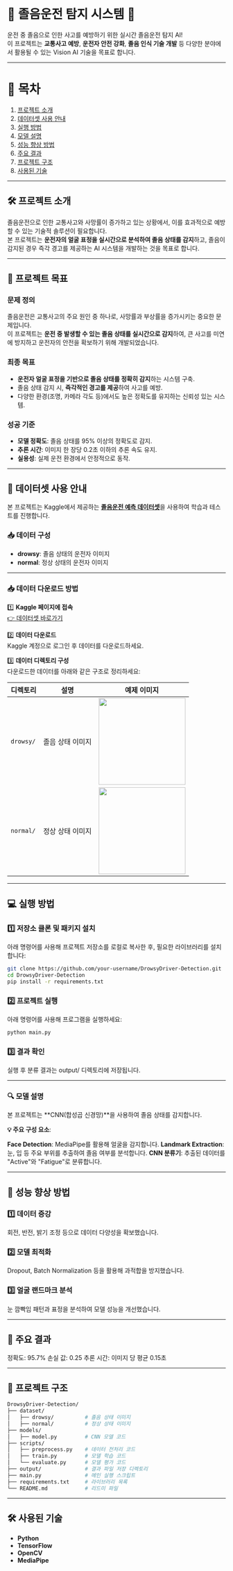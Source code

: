 # 🚗 졸음운전 탐지 시스템 🌙

운전 중 졸음으로 인한 사고를 예방하기 위한 실시간 졸음운전 탐지 AI!  
이 프로젝트는 **교통사고 예방**, **운전자 안전 강화**, **졸음 인식 기술 개발** 등 다양한 분야에서 활용될 수 있는 Vision AI 기술을 목표로 합니다.

---

# 📑 목차
1. [프로젝트 소개](#-졸음운전-탐지-시스템-)
2. [데이터셋 사용 안내](#-데이터셋-사용-안내)
3. [실행 방법](#-실행-방법)
4. [모델 설명](#-모델-설명)
5. [성능 향상 방법](#-성능-향상-방법)
6. [주요 결과](#-주요-결과)
7. [프로젝트 구조](#-프로젝트-구조)
8. [사용된 기술](#-사용된-기술)

---

## 🛠️ 프로젝트 소개

졸음운전으로 인한 교통사고와 사망률이 증가하고 있는 상황에서, 이를 효과적으로 예방할 수 있는 기술적 솔루션이 필요합니다.  
본 프로젝트는 **운전자의 얼굴 표정을 실시간으로 분석하여 졸음 상태를 감지**하고, 졸음이 감지된 경우 즉각 경고를 제공하는 AI 시스템을 개발하는 것을 목표로 합니다.

---


## 🎯 프로젝트 목표

### 문제 정의
졸음운전은 교통사고의 주요 원인 중 하나로, 사망률과 부상률을 증가시키는 중요한 문제입니다.  
이 프로젝트는 **운전 중 발생할 수 있는 졸음 상태를 실시간으로 감지**하여, 큰 사고를 미연에 방지하고 운전자의 안전을 확보하기 위해 개발되었습니다.

### 최종 목표
- **운전자 얼굴 표정을 기반으로 졸음 상태를 정확히 감지**하는 시스템 구축.
- 졸음 상태 감지 시, **즉각적인 경고를 제공**하여 사고를 예방.
- 다양한 환경(조명, 카메라 각도 등)에서도 높은 정확도를 유지하는 신뢰성 있는 시스템.

### 성공 기준
- **모델 정확도**: 졸음 상태를 95% 이상의 정확도로 감지.
- **추론 시간**: 이미지 한 장당 0.2초 이하의 추론 속도 유지.
- **실용성**: 실제 운전 환경에서 안정적으로 동작.

---


## 📂 데이터셋 사용 안내

본 프로젝트는 Kaggle에서 제공하는 [**졸음운전 예측 데이터셋**](https://www.kaggle.com/datasets/rakibuleceruet/drowsiness-prediction-dataset)을 사용하여 학습과 테스트를 진행합니다.  

### 📥 데이터 구성
- **drowsy**: 졸음 상태의 운전자 이미지
- **normal**: 정상 상태의 운전자 이미지

---

### 📥 데이터 다운로드 방법

1️⃣ **Kaggle 페이지에 접속**  
   [👉 데이터셋 바로가기](https://www.kaggle.com/datasets/rakibuleceruet/drowsiness-prediction-dataset)  

2️⃣ **데이터 다운로드**  
   Kaggle 계정으로 로그인 후 데이터를 다운로드하세요.

3️⃣ **데이터 디렉토리 구성**  
   다운로드한 데이터를 아래와 같은 구조로 정리하세요:

| 디렉토리 | 설명           | 예제 이미지 |
|----------|----------------|-------------|
| `drowsy/` | 졸음 상태 이미지 | <img src="https://github.com/user-attachments/assets/6e98a220-e440-409b-8329-d5f69d19c788" width="200"> |
| `normal/` | 정상 상태 이미지 | <img src="https://github.com/user-attachments/assets/6e2db094-f730-4113-9396-a40e28e49f40" width="200"> |

---

## 💻 실행 방법

### 1️⃣ 저장소 클론 및 패키지 설치
아래 명령어를 사용해 프로젝트 저장소를 로컬로 복사한 후, 필요한 라이브러리를 설치합니다:
```bash
git clone https://github.com/your-username/DrowsyDriver-Detection.git
cd DrowsyDriver-Detection
pip install -r requirements.txt

```

### 2️⃣ 프로젝트 실행
아래 명령어를 사용해 프로그램을 실행하세요:
```bash
python main.py

```

### 3️⃣ 결과 확인
실행 후 분류 결과는 output/ 디렉토리에 저장됩니다.

---

### 🔍 모델 설명
본 프로젝트는 **CNN(합성곱 신경망)**을 사용하여 졸음 상태를 감지합니다.

**💡 주요 구성 요소**:

**Face Detection**: MediaPipe를 활용해 얼굴을 감지합니다.
**Landmark Extraction**: 눈, 입 등 주요 부위를 추출하여 졸음 여부를 분석합니다.
**CNN 분류기**: 추출된 데이터를 "Active"와 "Fatigue"로 분류합니다.

---

## 🚀 성능 향상 방법
### 1️⃣ 데이터 증강

회전, 반전, 밝기 조정 등으로 데이터 다양성을 확보했습니다.
### 2️⃣ 모델 최적화

Dropout, Batch Normalization 등을 활용해 과적합을 방지했습니다.
### 3️⃣ 얼굴 랜드마크 분석
눈 깜빡임 패턴과 표정을 분석하여 모델 성능을 개선했습니다.

---

## 🎯 주요 결과
정확도: 95.7%
손실 값: 0.25
추론 시간: 이미지 당 평균 0.15초

---

## 📂 프로젝트 구조

```bash
DrowsyDriver-Detection/
├── dataset/
│   ├── drowsy/          # 졸음 상태 이미지
│   ├── normal/          # 정상 상태 이미지
├── models/
│   ├── model.py         # CNN 모델 코드
├── scripts/
│   ├── preprocess.py    # 데이터 전처리 코드
│   ├── train.py         # 모델 학습 코드
│   └── evaluate.py      # 모델 평가 코드
├── output/              # 결과 파일 저장 디렉토리
├── main.py              # 메인 실행 스크립트
├── requirements.txt     # 라이브러리 목록
└── README.md            # 리드미 파일
```

---

## 🛠️ 사용된 기술

- **Python**
- **TensorFlow**
- **OpenCV**
- **MediaPipe**





